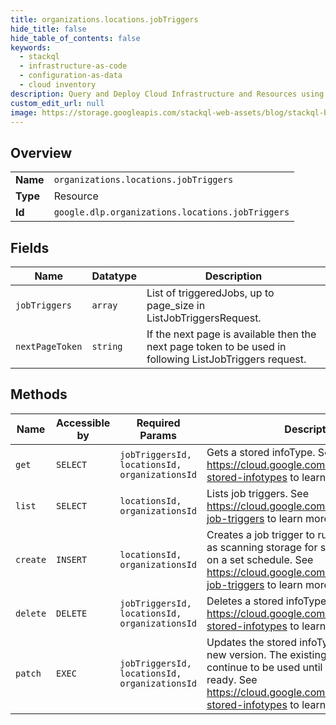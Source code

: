 ```yaml
---
title: organizations.locations.jobTriggers
hide_title: false
hide_table_of_contents: false
keywords:
  - stackql
  - infrastructure-as-code
  - configuration-as-data
  - cloud inventory
description: Query and Deploy Cloud Infrastructure and Resources using SQL
custom_edit_url: null
image: https://storage.googleapis.com/stackql-web-assets/blog/stackql-blog-post-featured-image.png
---
```

  
    

## Overview
<table><tbody>
<tr><td><b>Name</b></td><td><code>organizations.locations.jobTriggers</code></td></tr>
<tr><td><b>Type</b></td><td>Resource</td></tr>
<tr><td><b>Id</b></td><td><code>google.dlp.organizations.locations.jobTriggers</code></td></tr>
</tbody></table>

## Fields
| Name | Datatype | Description |
| ---- | -------- | ----------- |
| `jobTriggers` | `array` | List of triggeredJobs, up to page_size in ListJobTriggersRequest. |
| `nextPageToken` | `string` | If the next page is available then the next page token to be used in following ListJobTriggers request. |
## Methods
| Name | Accessible by | Required Params | Description |
| ---- | ------------- | --------------- | ----------- |
| `get` | `SELECT` | `jobTriggersId, locationsId, organizationsId` | Gets a stored infoType. See https://cloud.google.com/dlp/docs/creating-stored-infotypes to learn more. |
| `list` | `SELECT` | `locationsId, organizationsId` | Lists job triggers. See https://cloud.google.com/dlp/docs/creating-job-triggers to learn more. |
| `create` | `INSERT` | `locationsId, organizationsId` | Creates a job trigger to run DLP actions such as scanning storage for sensitive information on a set schedule. See https://cloud.google.com/dlp/docs/creating-job-triggers to learn more. |
| `delete` | `DELETE` | `jobTriggersId, locationsId, organizationsId` | Deletes a stored infoType. See https://cloud.google.com/dlp/docs/creating-stored-infotypes to learn more. |
| `patch` | `EXEC` | `jobTriggersId, locationsId, organizationsId` | Updates the stored infoType by creating a new version. The existing version will continue to be used until the new version is ready. See https://cloud.google.com/dlp/docs/creating-stored-infotypes to learn more. |
